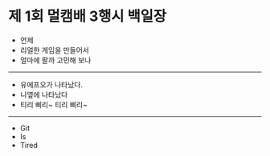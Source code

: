 # 제 1회 멀캠배 3행시  백일장

* 언제
* 리얼한 게임을 만들어서
* 얼마에 팔까 고민해 보나
---
* 유에프오가 나타났다.
* 니옆에 나타났다
* 티리 삐리~ 티리 삐리~
---
* Git
* Is
* Tired
